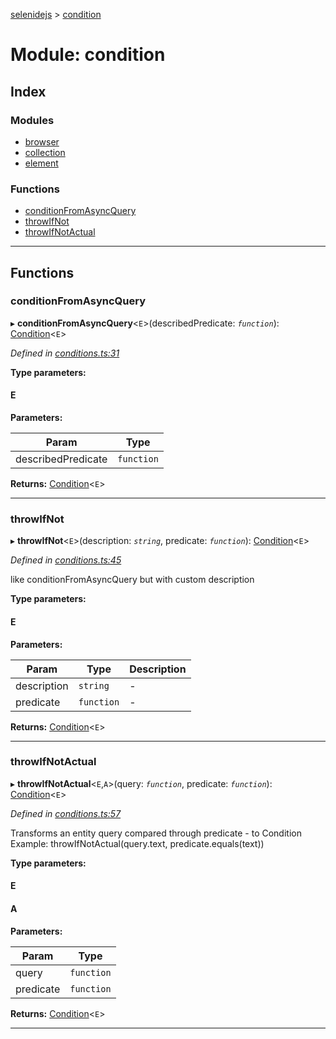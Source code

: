 [selenidejs](../README.md) > [condition](../modules/condition.md)

# Module: condition

## Index

### Modules

* [browser](condition.browser.md)
* [collection](condition.collection.md)
* [element](condition.element.md)

### Functions

* [conditionFromAsyncQuery](condition.md#conditionfromasyncquery)
* [throwIfNot](condition.md#throwifnot)
* [throwIfNotActual](condition.md#throwifnotactual)

---

## Functions

<a id="conditionfromasyncquery"></a>

###  conditionFromAsyncQuery

▸ **conditionFromAsyncQuery**<`E`>(describedPredicate: *`function`*): [Condition](condition.md)<`E`>

*Defined in [conditions.ts:31](https://github.com/KnowledgeExpert/selenidejs/blob/master/lib/conditions.ts#L31)*

**Type parameters:**

#### E 
**Parameters:**

| Param | Type |
| ------ | ------ |
| describedPredicate | `function` |

**Returns:** [Condition](condition.md)<`E`>

___
<a id="throwifnot"></a>

###  throwIfNot

▸ **throwIfNot**<`E`>(description: *`string`*, predicate: *`function`*): [Condition](condition.md)<`E`>

*Defined in [conditions.ts:45](https://github.com/KnowledgeExpert/selenidejs/blob/master/lib/conditions.ts#L45)*

like conditionFromAsyncQuery but with custom description

**Type parameters:**

#### E 
**Parameters:**

| Param | Type | Description |
| ------ | ------ | ------ |
| description | `string` |  - |
| predicate | `function` |  - |

**Returns:** [Condition](condition.md)<`E`>

___
<a id="throwifnotactual"></a>

###  throwIfNotActual

▸ **throwIfNotActual**<`E`,`A`>(query: *`function`*, predicate: *`function`*): [Condition](condition.md)<`E`>

*Defined in [conditions.ts:57](https://github.com/KnowledgeExpert/selenidejs/blob/master/lib/conditions.ts#L57)*

Transforms an entity query compared through predicate - to Condition Example: throwIfNotActual(query.text, predicate.equals(text))

**Type parameters:**

#### E 
#### A 
**Parameters:**

| Param | Type |
| ------ | ------ |
| query | `function` |
| predicate | `function` |

**Returns:** [Condition](condition.md)<`E`>

___

